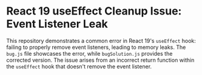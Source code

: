 # React 19 useEffect Cleanup Issue: Event Listener Leak

This repository demonstrates a common error in React 19's `useEffect` hook: failing to properly remove event listeners, leading to memory leaks.  The `bug.js` file showcases the error, while `bugSolution.js` provides the corrected version.  The issue arises from an incorrect return function within the `useEffect` hook that doesn't remove the event listener.